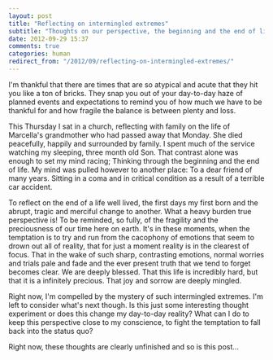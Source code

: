 ```yaml
---
layout: post
title: "Reflecting on intermingled extremes"
subtitle: "Thoughts on our perspective, the beginning and the end of life"
date: 2012-09-29 15:37
comments: true
categories: human
redirect_from: "/2012/09/reflecting-on-intermingled-extremes/"
---
```

I'm thankful that there are times that are so atypical and acute that they hit you like a ton of bricks. They snap you out of your day-to-day haze of planned events and expectations to remind you of how much we have to be thankful for and how fragile the balance is between plenty and loss.

This Thursday I sat in a church, reflecting with family on the life of Marcella's grandmother who had passed away that Monday. She died peacefully, happily and surrounded by family. I spent much of the service watching my sleeping, three month old Son. That contrast alone was enough to set my mind racing; Thinking through the beginning and the end of life. My mind was pulled however to another place: To a dear friend of many years. Sitting in a coma and in critical condition as a result of a terrible car accident.

To reflect on the end of a life well lived, the first days my first born and the abrupt, tragic and merciful change to another. What a heavy burden true perspective is! To be reminded, so fully, of the fragility and the preciousness of our time here on earth. It's in these moments, when the temptation is to try and run from the cacophony of emotions that seem to drown out all of reality, that for just a moment reality is in the clearest of focus. That in the wake of such sharp, contrasting emotions, normal worries and trials pale and fade and the ever present truth that we tend to forget becomes clear. We are deeply blessed. That this life is incredibly hard, but that it is a infinitely precious. That joy and sorrow are deeply mingled. 

Right now, I'm compelled by the mystery of such intermingled extremes. I'm left to consider what's next though. Is this just some interesting thought experiment or does this change my day-to-day reality? What can I do to keep this perspective close to my conscience, to fight the temptation to fall back into the status quo? 

Right now, these thoughts are clearly unfinished and so is this post...

